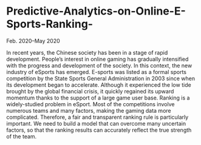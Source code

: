 # Predictive-Analytics-on-Online-E-Sports-Ranking-
Feb. 2020–May 2020

In recent years, the Chinese society has been in a stage of rapid development.
People’s interest in online gaming has gradually intensified with the progress
and development of the society. In this context, the new industry of eSports
has emerged. E-sports was listed as a formal sports competition by the State
Sports General Administration in 2003 since when its development began to
accelerate. Although it experienced the low tide brought by the global financial
crisis, it quickly regained its upward momentum thanks to the support of a
large game user base.
Ranking is a widely-studied problem in eSport. Most of the competitions
involve numerous teams and many factors, making the gaming data more
complicated. Therefore, a fair and transparent ranking rule is particularly
important. We need to build a model that can overcome many uncertain
factors, so that the ranking results can accurately reflect the true strength of
the team.
